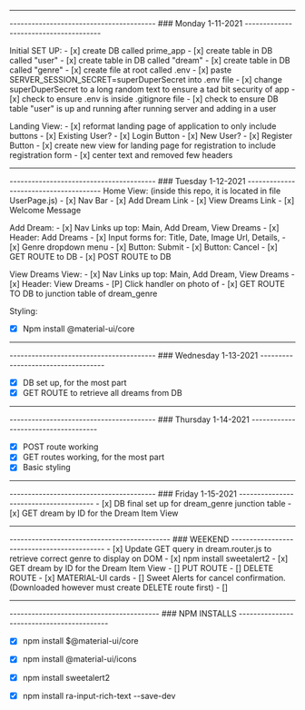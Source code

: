 ----------------------------------------------------------------------------------------------------
---------------------------------------- ### Monday 1-11-2021 --------------------------------------

Initial SET UP:
    - [x] create DB called prime_app
    - [x] create table in DB called "user"
    - [x] create table in DB called "dream"
    - [x] create table in DB called "genre"
    - [x] create file at root called .env
    - [x] paste SERVER_SESSION_SECRET=superDuperSecret into .env file
    - [x] change superDuperSecret to a long random text to ensure a tad bit security of app
    - [x] check to ensure .env is inside .gitignore file
    - [x] check to ensure DB table "user" is up and running after running server and adding in a user

Landing View:
    - [x] reformat landing page of application to only include buttons
        - [x] Existing User? 
            - [x] Login Button 
        - [x] New User?
            - [x] Register Button
    - [x] create new view for landing page for registration to include registration form
    - [x] center text and removed few headers

-----------------------------------------------------------------------------------------------------
---------------------------------------- ### Tuesday 1-12-2021 --------------------------------------
Home View: (inside this repo, it is located in file UserPage.js)
    - [x] Nav Bar 
    - [x] Add Dream Link
    - [x] View Dreams Link
    - [x] Welcome Message

Add Dream:
    - [x] Nav Links up top: Main, Add Dream, View Dreams
    - [x] Header: Add Dreams
    - [x] Input forms for: Title, Date, Image Url, Details, 
    - [x] Genre dropdown menu
    - [x] Button: Submit
    - [x] Button: Cancel
    - [x] GET ROUTE to DB
    - [x] POST ROUTE to DB

View Dreams View:
    - [x] Nav Links up top: Main, Add Dream, View Dreams
    - [x] Header: View Dreams
    - [P] Click handler on photo of 
    - [x] GET ROUTE TO DB to junction table of dream_genre  

Styling:
 - [x] Npm install @material-ui/core

----------------------------------------------------------------------------------------------------
---------------------------------------- ### Wednesday 1-13-2021 -----------------------------------

- [x] DB set up, for the most part
- [x] GET ROUTE to retrieve all dreams from DB

----------------------------------------------------------------------------------------------------
---------------------------------------- ### Thursday 1-14-2021 ------------------------------------

- [x] POST route working
- [x] GET routes working, for the most part
- [x] Basic styling

----------------------------------------------------------------------------------------------------
---------------------------------------- ### Friday 1-15-2021 --------------------------------------
    - [x] DB final set up for dream_genre junction table
    - [x] GET dream by ID for the Dream Item View 

----------------------------------------------------------------------------------------------------
-------------------------------------------- ### WEEKEND -------------------------------------------
    - [x] Update GET query in dream.router.js to retrieve correct genre to display on DOM
    - [x] npm install sweetalert2 
    - [x] GET dream by ID for the Dream Item View 
    - [] PUT ROUTE
    - [] DELETE ROUTE
    - [x] MATERIAL-UI cards
    - [] Sweet Alerts for cancel confirmation. (Downloaded however must create DELETE route first)
    - [] 




----------------------------------------------------------------------------------------------------
----------------------------------------- ### NPM INSTALLS ------------------------------------------
- [x] npm install $@material-ui/core
- [x] npm install @material-ui/icons
- [x] npm install sweetalert2
- [x] npm install ra-input-rich-text --save-dev




